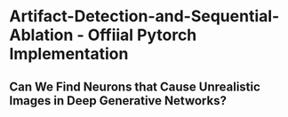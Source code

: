 # Artifact-Detection-and-Sequential-Ablation - Offiial Pytorch Implementation


## Can We Find Neurons that Cause Unrealistic Images in Deep Generative Networks? 

